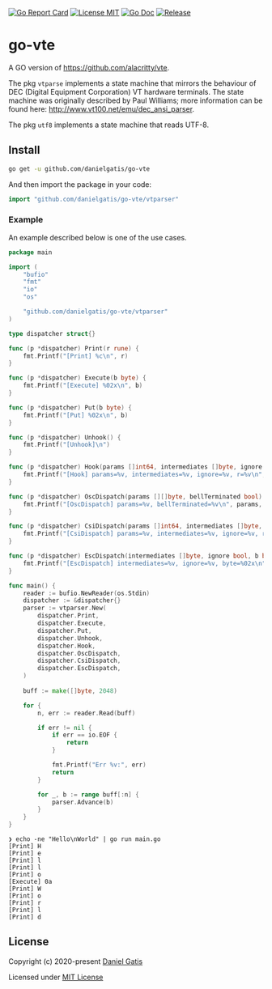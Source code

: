 
[![Go Report Card](https://goreportcard.com/badge/github.com/danielgatis/go-vte?style=flat-square)](https://goreportcard.com/report/github.com/danielgatis/go-vte)
[![License MIT](https://img.shields.io/badge/license-MIT-blue.svg)](https://raw.githubusercontent.com/danielgatis/go-vte/master/LICENSE)
[![Go Doc](https://img.shields.io/badge/godoc-reference-blue.svg?style=flat-square)](https://godoc.org/github.com/danielgatis/go-vte)
[![Release](https://img.shields.io/github/release/danielgatis/go-vte.svg?style=flat-square)](https://github.com/danielgatis/go-vte/releases/latest)

# go-vte

A GO version of https://github.com/alacritty/vte.

The pkg `vtparse` implements a state machine that mirrors the behaviour of DEC (Digital Equipment Corporation) VT hardware terminals. The state machine was originally described by Paul Williams; more information can be found here: http://www.vt100.net/emu/dec_ansi_parser.

The pkg `utf8` implements a state machine that reads UTF-8.

## Install

```bash
go get -u github.com/danielgatis/go-vte
```

And then import the package in your code:

```go
import "github.com/danielgatis/go-vte/vtparser"
```

### Example

An example described below is one of the use cases.

```go
package main

import (
	"bufio"
	"fmt"
	"io"
	"os"

	"github.com/danielgatis/go-vte/vtparser"
)

type dispatcher struct{}

func (p *dispatcher) Print(r rune) {
	fmt.Printf("[Print] %c\n", r)
}

func (p *dispatcher) Execute(b byte) {
	fmt.Printf("[Execute] %02x\n", b)
}

func (p *dispatcher) Put(b byte) {
	fmt.Printf("[Put] %02x\n", b)
}

func (p *dispatcher) Unhook() {
	fmt.Printf("[Unhook]\n")
}

func (p *dispatcher) Hook(params []int64, intermediates []byte, ignore bool, r rune) {
	fmt.Printf("[Hook] params=%v, intermediates=%v, ignore=%v, r=%v\n", params, intermediates, ignore, r)
}

func (p *dispatcher) OscDispatch(params [][]byte, bellTerminated bool) {
	fmt.Printf("[OscDispatch] params=%v, bellTerminated=%v\n", params, bellTerminated)
}

func (p *dispatcher) CsiDispatch(params []int64, intermediates []byte, ignore bool, r rune) {
	fmt.Printf("[CsiDispatch] params=%v, intermediates=%v, ignore=%v, r=%v\n", params, intermediates, ignore, r)
}

func (p *dispatcher) EscDispatch(intermediates []byte, ignore bool, b byte) {
	fmt.Printf("[EscDispatch] intermediates=%v, ignore=%v, byte=%02x\n", intermediates, ignore, b)
}

func main() {
	reader := bufio.NewReader(os.Stdin)
	dispatcher := &dispatcher{}
	parser := vtparser.New(
		dispatcher.Print,
		dispatcher.Execute,
		dispatcher.Put,
		dispatcher.Unhook,
		dispatcher.Hook,
		dispatcher.OscDispatch,
		dispatcher.CsiDispatch,
		dispatcher.EscDispatch,
	)
	
	buff := make([]byte, 2048)

	for {
		n, err := reader.Read(buff)

		if err != nil {
			if err == io.EOF {
				return
			}

			fmt.Printf("Err %v:", err)
			return
		}

		for _, b := range buff[:n] {
			parser.Advance(b)
		}
	}
}

```


```
❯ echo -ne "Hello\nWorld" | go run main.go
[Print] H
[Print] e
[Print] l
[Print] l
[Print] o
[Execute] 0a
[Print] W
[Print] o
[Print] r
[Print] l
[Print] d
```


## License

Copyright (c) 2020-present [Daniel Gatis](https://github.com/danielgatis)

Licensed under [MIT License](./LICENSE)
